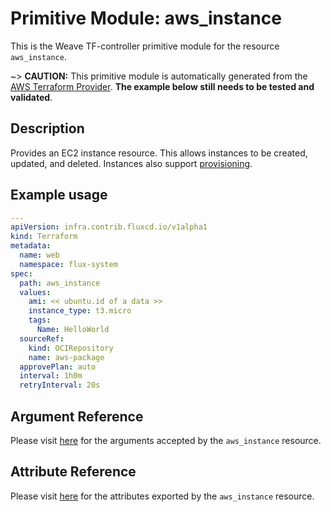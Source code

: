 
# Primitive Module: aws_instance

This is the Weave TF-controller primitive module for the resource `aws_instance`.

~> **CAUTION:** This primitive module is automatically generated from the [AWS Terraform Provider](https://registry.terraform.io/providers/hashicorp/aws/latest/docs/resources/instance). **The example below still needs to be tested and validated**.

## Description

Provides an EC2 instance resource. This allows instances to be created, updated, and deleted. Instances also support [provisioning](https://www.terraform.io/docs/provisioners/index.html).

## Example usage

```yaml
---
apiVersion: infra.contrib.fluxcd.io/v1alpha1
kind: Terraform
metadata:
  name: web
  namespace: flux-system
spec:
  path: aws_instance
  values:
    ami: << ubuntu.id of a data >>
    instance_type: t3.micro
    tags:
      Name: HelloWorld
  sourceRef:
    kind: OCIRepository
    name: aws-package
  approvePlan: auto
  interval: 1h0m
  retryInterval: 20s
```

## Argument Reference

Please visit [here](https://registry.terraform.io/providers/hashicorp/aws/latest/docs/resources/instance#argument-reference) for the arguments accepted by the `aws_instance` resource.

## Attribute Reference

Please visit [here](https://registry.terraform.io/providers/hashicorp/aws/latest/docs/resources/instance#attributes-reference) for the attributes exported by the `aws_instance` resource.
